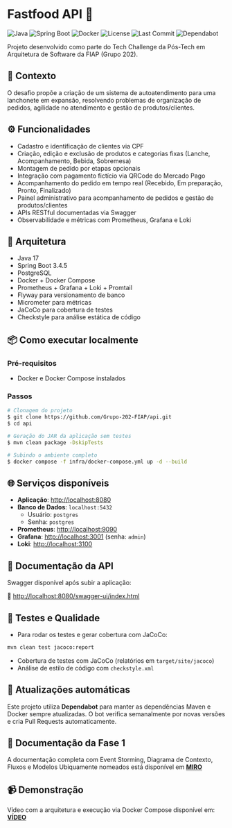 # Fastfood API 🍔

![Java](https://img.shields.io/badge/Java-17-blue.svg)
![Spring Boot](https://img.shields.io/badge/Spring--Boot-3.4.5-brightgreen.svg)
![Docker](https://img.shields.io/badge/Docker-ready-blue)
![License](https://img.shields.io/github/license/Grupo-202-FIAP/api)
![Last Commit](https://img.shields.io/github/last-commit/Grupo-202-FIAP/api)
![Dependabot](https://img.shields.io/badge/Dependabot-enabled-success)


Projeto desenvolvido como parte do Tech Challenge da Pós-Tech em Arquitetura de Software da FIAP (Grupo 202).

## 🧩 Contexto

O desafio propõe a criação de um sistema de autoatendimento para uma lanchonete em expansão, resolvendo problemas de organização de pedidos, agilidade no atendimento e gestão de produtos/clientes.

## ⚙️ Funcionalidades

- Cadastro e identificação de clientes via CPF
- Criação, edição e exclusão de produtos e categorias fixas (Lanche, Acompanhamento, Bebida, Sobremesa)
- Montagem de pedido por etapas opcionais
- Integração com pagamento fictício via QRCode do Mercado Pago
- Acompanhamento do pedido em tempo real (Recebido, Em preparação, Pronto, Finalizado)
- Painel administrativo para acompanhamento de pedidos e gestão de produtos/clientes
- APIs RESTful documentadas via Swagger
- Observabilidade e métricas com Prometheus, Grafana e Loki

## 🧱 Arquitetura

- Java 17
- Spring Boot 3.4.5
- PostgreSQL
- Docker + Docker Compose
- Prometheus + Grafana + Loki + Promtail
- Flyway para versionamento de banco
- Micrometer para métricas
- JaCoCo para cobertura de testes
- Checkstyle para análise estática de código

## 📦 Como executar localmente

### Pré-requisitos

- Docker e Docker Compose instalados

### Passos

```bash
# Clonagem do projeto
$ git clone https://github.com/Grupo-202-FIAP/api.git
$ cd api

# Geração do JAR da aplicação sem testes
$ mvn clean package -DskipTests

# Subindo o ambiente completo
$ docker compose -f infra/docker-compose.yml up -d --build
```

## 🌐 Serviços disponíveis

- **Aplicação**: [http://localhost:8080](http://localhost:8080)
- **Banco de Dados**: `localhost:5432`
    - Usuário: `postgres`
    - Senha: `postgres`
- **Prometheus**: [http://localhost:9090](http://localhost:9090)
- **Grafana**: [http://localhost:3001](http://localhost:3001) (senha: `admin`)
- **Loki**: [http://localhost:3100](http://localhost:3100)

## 📑 Documentação da API

Swagger disponível após subir a aplicação:

🔗 [http://localhost:8080/swagger-ui/index.html](http://localhost:8080/swagger-ui/index.html)

## 🧪 Testes e Qualidade

- Para rodar os testes e gerar cobertura com JaCoCo:

```bash
mvn clean test jacoco:report
```
- Cobertura de testes com JaCoCo (relatórios em `target/site/jacoco`)
- Análise de estilo de código com `checkstyle.xml`

## 🔄 Atualizações automáticas

Este projeto utiliza **Dependabot** para manter as dependências Maven e Docker sempre atualizadas. O bot verifica semanalmente por novas versões e cria Pull Requests automaticamente.

## 🧠 Documentação da Fase 1

A documentação completa com Event Storming, Diagrama de Contexto, Fluxos e Modelos Ubiquamente nomeados está disponível em **[MIRO](https://miro.com/app/board/uXjVIGITNZs=/)**

## 📹 Demonstração

Vídeo com a arquitetura e execução via Docker Compose disponível em: **[VÍDEO](https://www.youtube.com/watch?v=O0kyaD-p7C8&ab_channel=Fernandeeess)**


